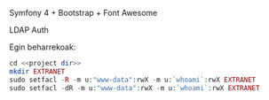 
Symfony 4 + Bootstrap + Font Awesome

LDAP Auth

Egin beharrekoak:

```php
cd <<project dir>>
mkdir EXTRANET
sudo setfacl -R -m u:"www-data":rwX -m u:`whoami`:rwX EXTRANET
sudo setfacl -dR -m u:"www-data":rwX -m u:`whoami`:rwX EXTRANET
```
 
                                                                                          
